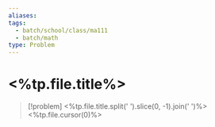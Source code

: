 ```yaml
---
aliases: 
tags:
  - batch/school/class/ma111
  - batch/math
type: Problem
---
```

# <%tp.file.title%>

> [!problem] <%tp.file.title.split(' ').slice(0, -1).join(' ')%>
> <%tp.file.cursor(0)%>